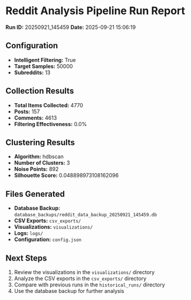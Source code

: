 # Reddit Analysis Pipeline Run Report

**Run ID:** 20250921_145459
**Date:** 2025-09-21 15:06:19

## Configuration

- **Intelligent Filtering:** True
- **Target Samples:** 50000
- **Subreddits:** 13

## Collection Results

- **Total Items Collected:** 4770
- **Posts:** 157
- **Comments:** 4613
- **Filtering Effectiveness:** 0.0%

## Clustering Results

- **Algorithm:** hdbscan
- **Number of Clusters:** 3
- **Noise Points:** 892
- **Silhouette Score:** 0.048898973108162096

## Files Generated

- **Database Backup:** `database_backups/reddit_data_backup_20250921_145459.db`
- **CSV Exports:** `csv_exports/`
- **Visualizations:** `visualizations/`
- **Logs:** `logs/`
- **Configuration:** `config.json`

## Next Steps

1. Review the visualizations in the `visualizations/` directory
2. Analyze the CSV exports in the `csv_exports/` directory
3. Compare with previous runs in the `historical_runs/` directory
4. Use the database backup for further analysis
